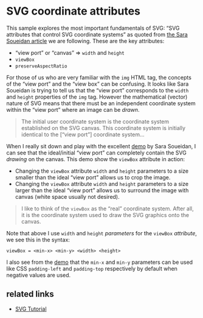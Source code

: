 # SVG coordinate attributes

This sample explores the most important fundamentals of SVG: “SVG attributes that control SVG coordinate systems” as quoted from [the Sara Soueidan article](https://www.sarasoueidan.com/blog/svg-coordinate-systems/) we are following. These are the key attributes:

* “view port” or “canvas” => `width` and `height`
* `viewBox`
* `preserveAspectRatio`

For those of us who are very familiar with the `img` HTML tag, the concepts of the “view port” and the “view box” can be confusing. It looks like Sara Soueidan is trying to tell us that the “view port” corresponds to the `width` and `height` properties of the `img` tag. However the mathematical (vector) nature of SVG means that there must be an independent coordinate system within the “view port” where an image can be _drawn_.

>The initial user coordinate system is the coordinate system established on the SVG canvas. This coordinate system is initially identical to the [“view port”] coordinate system…

When I really sit down and play with the excellent [demo](https://www.sarasoueidan.com/demos/interactive-svg-coordinate-system/) by Sara Soueidan, I can see that the ideal/initial “view port” can completely contain the SVG _drawing_ on the canvas. This demo show the `viewBox` attribute in action:

* Changing the `viewBox` attribute `width` and `height` parameters to a size smaller than the ideal “view port” allows us to crop the image.
* Changing the `viewBox` attribute `width` and `height` parameters to a size larger than the ideal “view port” allows us to surround the image with canvas (white space usually not desired).

>I like to think of the `viewBox` as the “real” coordinate system. After all, it is the coordinate system used to draw the SVG graphics onto the canvas.

Note that above I use `width` and `height` _parameters_ for the `viewBox` _attribute_, we see this in the syntax:

```plaintext
viewBox = <min-x> <min-y> <width> <height>
```

I also see from the [demo](https://www.sarasoueidan.com/demos/interactive-svg-coordinate-system/) that the `min-x` and `min-y` parameters can be used like CSS `padding-left` and `padding-top` respectively by default when negative values are used.

## related links

* [SVG Tutorial](https://www.w3schools.com/graphics/svg_intro.asp)